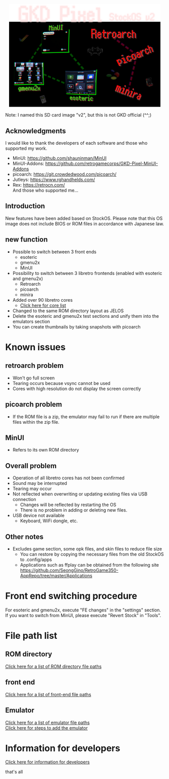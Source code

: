 
<p align="center">
  <img src="./asset/top.png" width="480">  
</p>

Note: I named this SD card image "v2", but this is not GKD official (^^;)  

## Acknowledgments
I would like to thank the developers of each software and those who supported my work.
- MinUI: https://github.com/shauninman/MinUI
- MinUI-Addons: https://github.com/retrogamecorps/GKD-Pixel-MinUI-Addons
- picoarch: https://git.crowdedwood.com/picoarch/
- Jutleys: https://www.rghandhelds.com/
- Rex: https://retrocn.com/  
And those who supported me...

## Introduction
New features have been added based on StockOS.
Please note that this OS image does not include BIOS or ROM files in accordance with Japanese law.

## new function
- Possible to switch between 3 front ends
   - esoteric
   - gmenu2x
   - MinUI
- Possibility to switch between 3 libretro frontends (enabled with esoteric and gmenu2x)
   - Retroarch
   - picoarch
   - minira
- Added over 90 libretro cores
   - [Click here for core list](./asset/sc01.png)
- Changed to the same ROM directory layout as JELOS
- Delete the esoteric and gmenu2x test sections and unify them into the emulators section
- You can create thumbnails by taking snapshots with picoarch

# Known issues
## retroarch problem
- Won't go full screen
- Tearing occurs because vsync cannot be used
- Cores with high resolution do not display the screen correctly

## picoarch problem
- If the ROM file is a zip, the emulator may fail to run if there are multiple files within the zip file.

## MinUI
- Refers to its own ROM directory

## Overall problem
- Operation of all libretro cores has not been confirmed
- Sound may be interrupted
- Tearing may occur
- Not reflected when overwriting or updating existing files via USB connection
   - Changes will be reflected by restarting the OS
   - There is no problem in adding or deleting new files.
- USB device not available
   - Keyboard, WiFi dongle, etc.

## Other notes
- Excludes game section, some opk files, and skin files to reduce file size
   - You can restore by copying the necessary files from the old StockOS to .config/apps
   - Applications such as ffplay can be obtained from the following site
   https://github.com/SeongGino/RetroGame350-AppRepo/tree/master/Applications
   

# Front end switching procedure
For esoteric and gmenu2x, execute "FE changes" in the "settings" section.  
If you want to switch from MinUI, please execute "Revert Stock" in "Tools".  

# File path list
## ROM directory
[Click here for a list of ROM directory file paths](./ROMDIRS.md)

## front end
[Click here for a list of front-end file paths](./FRONTENDDIRS.md)


## Emulator
[Click here for a list of emulator file paths](./EMUDIRS.md)  
[Click here for steps to add the emulator](./ADDEMU.md)

# Information for developers
[Click here for information for developers](./DEVINFO.md)


that's all
